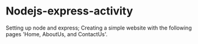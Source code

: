 # Nodejs-express-activity
Setting up node and express; Creating a simple website with the following pages 'Home, AboutUs, and ContactUs'. 
